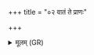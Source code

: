 +++
title = "०२ वातं ते प्राणः"

+++
<details><summary>मूलम् (GR)</summary>

वातं ते प्राणः सिषक्तु यातुधान स्वाहा ॥
</details>